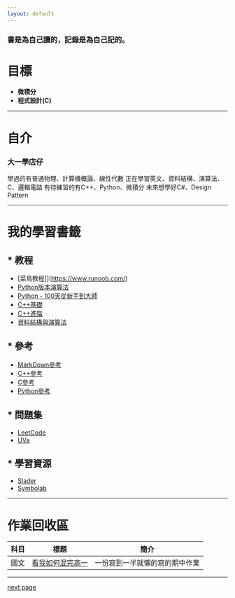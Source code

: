 ```yaml
---
layout: default
---
```


### 書是為自己讀的，記錄是為自己記的。

# 目標

* __微積分__  
* __程式設計(C)__  

* * *

# 自介  
### 大一學店仔  
學過的有普通物理、計算機概論、線性代數
正在學習英文、資料結構、演算法、C、邏輯電路
有待練習的有C++、Python、微積分
未來想學好C#、Design Pattern

* * *

# 我的學習書籤
## * 教程
  * [菜鳥教程]](https://www.runoob.com/)  
  * [Python版本演算法](https://kuruton.hatenablog.com/)  
  * [Python - 100天從新手到大師](https://github.com/jackfrued/Python-100-Days)
  * [C++基礎](http://learn.onlinegdb.com/c%2B%2B_for_beginners)
  * [C++進階](https://www.geeksforgeeks.org/c-plus-plus/?ref=shm)
  * [資料結構與演算法](http://alrightchiu.github.io/SecondRound/mu-lu-yan-suan-fa-yu-zi-liao-jie-gou.html)
## * 參考
  * [MarkDown參考](https://markdown.tw/)
  * [C++參考](https://www.cplusplus.com/reference/)
  * [C參考](https://zh.cppreference.com/w/c)
  * [Python參考](https://docs.python.org/zh-tw/3/library/index.html)
## * 問題集
  * [LeetCode](https://leetcode.com/problemset/all/)
  * [UVa](https://uhunt.onlinejudge.org/id/0)
## * 學習資源
  * [Slader](https://www.slader.com/home/)
  * [Symbolab](https://zs.symbolab.com/)
  

* * *

# 作業回收區

|  科目  |      標題       |             簡介             |
|--------|----------------|------------------------------|
|  國文  | [看我如何混完高一](https://031155414.github.io/menu/c_hw/ch_hw01.html) | 一份寫到一半就懶的寫的期中作業 |

* * *

[next page](https://031155414.github.io/menu/another-page.html)
